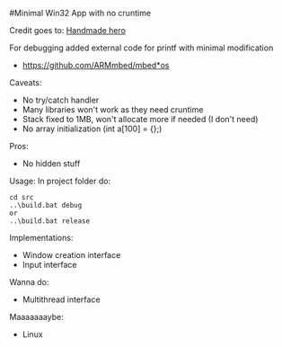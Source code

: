 #Minimal Win32 App with no cruntime

Credit goes to:
[Handmade hero](https://hero.handmade.network/forums/code-discussion/t/94-guide_-_how_to_avoid_c_c++_runtime_on_windows)

For debugging added external code for printf with minimal modification
* https://github.com/ARMmbed/mbed*os 

Caveats:
* No try/catch handler
* Many libraries won't work as they need cruntime
* Stack fixed to 1MB, won't allocate more if needed (I don't need)
* No array initialization (int a[100] = {};)

Pros:
* No hidden stuff

Usage:
In project folder do:
```
cd src
..\build.bat debug
or
..\build.bat release
```


Implementations:
* Window creation interface
* Input interface

Wanna do:
* Multithread interface

Maaaaaaaybe:
* Linux

